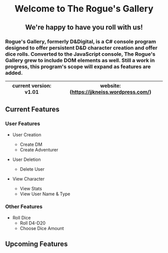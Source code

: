 # <p style="text-align: center;"> Welcome to The Rogue's Gallery </p>

## <p style="text-align: center;"> We're happy to have you roll with us! </p>

### Rogue's Gallery, formerly D&Digital, is a C# console program designed to offer persistent D&D character creation and offer dice rolls. Converted to the JavaScript console, The Rogue's Gallery grew to include DOM elements as well. Still a work in progress, this program's scope will expand as features are added. 

| current version: v1.01 | website: (https://jjkneiss.wordpress.com/) |
|:----------------:|-------------|

## Current Features
### User Features	

* User Creation
	- Create DM
	- Create Adventurer

* User Deletion
	- Delete User
* View Character
	- View Stats
	- View User Name & Type

### Other Features

* Roll Dice
	- Roll D4-D20
	- Choose Dice Amount

## Upcoming Features